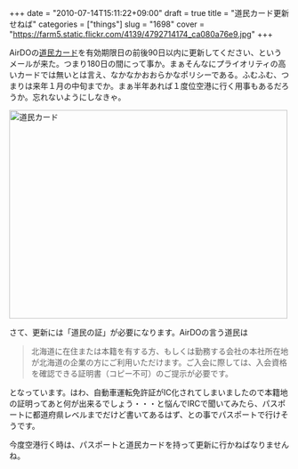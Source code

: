 +++
date = "2010-07-14T15:11:22+09:00"
draft = true
title = "道民カード更新せねば"
categories = ["things"]
slug = "1698"
cover = "https://farm5.static.flickr.com/4139/4792714174_ca080a76e9.jpg"
+++

AirDOの<a href="http://www.airdo.jp/fare/list/doumin_card.html">道民カード</a>を有効期限日の前後90日以内に更新してください、というメールが来た。つまり180日の間にって事か。まぁそんなにプライオリティの高いカードでは無いとは言え、なかなかおおらかなポリシーである。ふむふむ、つまりは来年１月の中旬までか。まぁ半年あれば１度位空港に行く用事もあるだろうか。忘れないようにしなきゃ。

<a href="https://www.flickr.com/photos/keruru/4792714174/" title="道民カード by けるる, on Flickr"><img src="https://farm5.static.flickr.com/4139/4792714174_ca080a76e9.jpg" width="500" height="375" alt="道民カード" /></a>

さて、更新には「道民の証」が必要になります。AirDOの言う道民は
<blockquote>
北海道に在住または本籍を有する方、もしくは勤務する会社の本社所在地が北海道の企業の方にご利用いただけます。ご入会に際しては、入会資格を確認できる証明書（コピー不可）のご提示が必要です。
</blockquote>

となっています。はわ、自動車運転免許証がIC化されてしまいましたので本籍地の証明ってあと何が出来るでしょう・・・と悩んでIRCで聞いてみたら、パスポートに都道府県レベルまでだけど書いてあるはず、との事でパスポートで行けそうです。

今度空港行く時は、パスポートと道民カードを持って更新に行かねばなりませんね。
